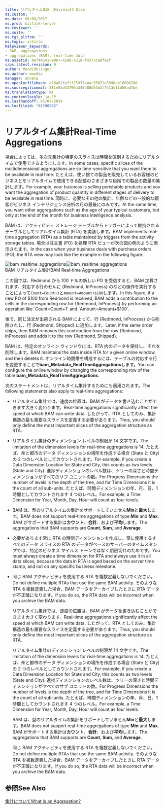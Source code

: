 ```yaml
---
title: リアルタイム集計 |Microsoft Docs
ms.custom: ''
ms.date: 06/08/2017
ms.prod: biztalk-server
ms.reviewer: ''
ms.suite: ''
ms.tgt_pltfrm: ''
ms.topic: article
helpviewer_keywords:
- BAM, aggregations
- aggregations [BAM], real-time data
ms.assetid: 0ef44641-e067-4108-b318-f4373ca8fa8f
caps.latest.revision: 9
author: MandiOhlinger
ms.author: mandia
manager: anneta
ms.openlocfilehash: d76a61fef1f25933e4ac35071e5890ab16606768
ms.sourcegitcommit: 381e83d43796a345488d54b3f7413e11d56ad7be
ms.translationtype: MT
ms.contentlocale: ja-JP
ms.lasthandoff: 05/07/2019
ms.locfileid: "65398282"
---
```

# <a name="real-time-aggregations"></a><span data-ttu-id="b060e-102">リアルタイム集計</span><span class="sxs-lookup"><span data-stu-id="b060e-102">Real-Time Aggregations</span></span>
<span data-ttu-id="b060e-103">場合によっては、多次元集計の特定のスライスは時間を区別するためにリアルタイムで使用できるようにします。</span><span class="sxs-lookup"><span data-stu-id="b060e-103">In some cases, specific slices of the multidimensional aggregations are so time-sensitive that you want them to be available in real time.</span></span> <span data-ttu-id="b060e-104">たとえば、使い捨ての製品を販売しているお客様のビジネスとをリアルタイムで使用できる配信のさまざまな段階での製品の数量の集計します。</span><span class="sxs-lookup"><span data-stu-id="b060e-104">For example, your business is selling perishable products and you want the aggregation of product quantity in different stages of delivery to be available in real time.</span></span> <span data-ttu-id="b060e-105">同時に、必要なその他の集計、年齢などの一般的な顧客がビジネス インテリジェンス分析の月の最後にのみです。</span><span class="sxs-lookup"><span data-stu-id="b060e-105">At the same time, you want other aggregations such as the age of your typical customers, but only at the end of the month for business intelligence analysis.</span></span>  
  
 <span data-ttu-id="b060e-106">BAM は、アクティビティ ストレージ テーブルからトリガーによって維持されるテーブルとしてリアルタイム集計 (RTA) を実装します。</span><span class="sxs-lookup"><span data-stu-id="b060e-106">BAM implements real-time aggregation (RTA) as a table maintained by triggers from the activity storage tables.</span></span> <span data-ttu-id="b060e-107">場合は注文書 (PO) を処理 RTA ビューが次の図の例のように表示されます。</span><span class="sxs-lookup"><span data-stu-id="b060e-107">In the case when your business deals with purchase orders (PO), the RTA view may look like the example in the following figure.</span></span>  
  
 <span data-ttu-id="b060e-108">![](../core/media/bam-realtime-aggregations.gif "bam_realtime_aggregations")</span><span class="sxs-lookup"><span data-stu-id="b060e-108">![](../core/media/bam-realtime-aggregations.gif "bam_realtime_aggregations")</span></span>  
<span data-ttu-id="b060e-109">BAM リアルタイム集計</span><span class="sxs-lookup"><span data-stu-id="b060e-109">BAM Real-time Aggregations</span></span>  
  
 <span data-ttu-id="b060e-110">この図では、Redmond から 100 ドルの新しい PO を受信すると、BAM 加算されます、対応する行のセルに {Redmond, InProcess} のなどの操作を実行することによって`Count=Count+1`と`Amount=Amount+$100`します。</span><span class="sxs-lookup"><span data-stu-id="b060e-110">In this figure, if a new PO of $100 from Redmond is received, BAM adds a contribution to the cells in the corresponding row for {Redmond, InProcess} by performing an operation like `Count=Count+1` and `Amount=Amount+$100`.</span></span>  
  
 <span data-ttu-id="b060e-111">後で、同じ注文が出荷される BAM によって、行 {Redmond, InProcess} から削除されし、行 {Redmond, Shipped} に追加します。</span><span class="sxs-lookup"><span data-stu-id="b060e-111">Later, if the same order ships, then BAM removes this contribution from the row {Redmond, InProcess} and adds it to the row {Redmond, Shipped}.</span></span>  
  
 <span data-ttu-id="b060e-112">BAM は、特定のオンライン ウィンドウには、RTA 内のデータを保持し、それを削除します。</span><span class="sxs-lookup"><span data-stu-id="b060e-112">BAM maintains the data inside RTA for a given online window, and then deletes it.</span></span> <span data-ttu-id="b060e-113">オンライン時間帯を構成するには、テーブルの対応する行を変更することで**bam_Metadata_RealTimeAggregations**します。</span><span class="sxs-lookup"><span data-stu-id="b060e-113">You can configure the online window by changing the corresponding row of the table **bam_Metadata_RealTimeAggregations**.</span></span>  
  
 <span data-ttu-id="b060e-114">次のステートメントは、リアルタイム集計するためにも適用されます。</span><span class="sxs-lookup"><span data-stu-id="b060e-114">The following statements also apply to real-time aggregations:</span></span>  
  
- <span data-ttu-id="b060e-115">リアルタイム集計では、速度の位置は、BAM がデータを書き込むことができます大きく変わります。</span><span class="sxs-lookup"><span data-stu-id="b060e-115">Real-time aggregations significantly affect the speed at which BAM can write data.</span></span> <span data-ttu-id="b060e-116">したがって、RTA としてのみ、集計構造の最も重要なスライスを定義する必要があります。</span><span class="sxs-lookup"><span data-stu-id="b060e-116">Thus, you should only define the most important slices of the aggregation structure as RTA.</span></span>  
  
- <span data-ttu-id="b060e-117">リアルタイム集計のディメンション レベルの制限が 14 文字です。</span><span class="sxs-lookup"><span data-stu-id="b060e-117">The limitation of the dimension levels for real-time aggregations is 14.</span></span> <span data-ttu-id="b060e-118">たとえば、州と都市のデータ ディメンションの場所を作成する場合 (State と City) の 2 つのレベルとしてカウントされます。</span><span class="sxs-lookup"><span data-stu-id="b060e-118">For example, if you create a Data Dimension Location for State and City, this counts as two levels (State and City).</span></span> <span data-ttu-id="b060e-119">進捗ディメンションのレベル数は、ツリーの深さと時間ディメンションがすべてのサブ ユニットの数。</span><span class="sxs-lookup"><span data-stu-id="b060e-119">For Progress Dimensions the number of levels is the depth of the tree, and for Time Dimensions it is the count of all sub-units.</span></span> <span data-ttu-id="b060e-120">たとえば、時間ディメンションの年、月、日、1 時間としてカウントされます 4 つのレベル。</span><span class="sxs-lookup"><span data-stu-id="b060e-120">For example, a Time Dimension for Year, Month, Day, Hour will count as four levels.</span></span>  
  
- <span data-ttu-id="b060e-121">BAM は、型のリアルタイムの集計をサポートしていません**Min**と**最大**します。</span><span class="sxs-lookup"><span data-stu-id="b060e-121">BAM does not support real-time aggregations of type **Min** and **Max**.</span></span> <span data-ttu-id="b060e-122">BAM がサポートする集計は**カウント**、**合計**、および**平均**します。</span><span class="sxs-lookup"><span data-stu-id="b060e-122">The aggregations that BAM supports are **Count**, **Sum**, and **Average**.</span></span>  
  
- <span data-ttu-id="b060e-123">必要があります常に RTA の時間ディメンションを作成し、常に使用するすべてのデータ スライスの RTA のデータがベースのサーバーのタイムスタンプでは、特定のビジネス マイルス トーンではなく期限切れのためです。</span><span class="sxs-lookup"><span data-stu-id="b060e-123">You must always create a time dimension for RTA and always use it in all data slices, because the data in RTA is aged based on the server time stamp, and not on any specific business milestone.</span></span>  
  
- <span data-ttu-id="b060e-124">同じ BAM アクティビティを使用する RTA を複数定義しないでください。</span><span class="sxs-lookup"><span data-stu-id="b060e-124">Do not define multiple RTAs that use the same BAM activity.</span></span> <span data-ttu-id="b060e-125">そのような RTA を複数定義した場合、BAM データをアーカイブしたときに RTA データが不正確になります。</span><span class="sxs-lookup"><span data-stu-id="b060e-125">If you do so, the RTA data will be incorrect when you archive the BAM data.</span></span>  
  
  <span data-ttu-id="b060e-126">リアルタイム集計では、速度の位置は、BAM がデータを書き込むことができます大きく変わります。</span><span class="sxs-lookup"><span data-stu-id="b060e-126">Real-time aggregations significantly affect the speed at which BAM can write data.</span></span> <span data-ttu-id="b060e-127">したがって、RTA としてのみ、集計構造の最も重要なスライスを定義する必要があります。</span><span class="sxs-lookup"><span data-stu-id="b060e-127">Thus, you should only define the most important slices of the aggregation structure as RTA.</span></span>  
  
  <span data-ttu-id="b060e-128">リアルタイム集計のディメンション レベルの制限が 14 文字です。</span><span class="sxs-lookup"><span data-stu-id="b060e-128">The limitation of the dimension levels for real-time aggregations is 14.</span></span> <span data-ttu-id="b060e-129">たとえば、州と都市のデータ ディメンションの場所を作成する場合 (State と City) の 2 つのレベルとしてカウントされます。</span><span class="sxs-lookup"><span data-stu-id="b060e-129">For example, if you create a Data Dimension Location for State and City, this counts as two levels (State and City).</span></span> <span data-ttu-id="b060e-130">進捗ディメンションのレベル数は、ツリーの深さと時間ディメンションがすべてのサブ ユニットの数。</span><span class="sxs-lookup"><span data-stu-id="b060e-130">For Progress Dimensions the number of levels is the depth of the tree, and for Time Dimensions it is the count of all sub-units.</span></span> <span data-ttu-id="b060e-131">たとえば、時間ディメンションの年、月、日、1 時間としてカウントされます 4 つのレベル。</span><span class="sxs-lookup"><span data-stu-id="b060e-131">For example, a Time Dimension for Year, Month, Day, Hour will count as four levels.</span></span>  
  
  <span data-ttu-id="b060e-132">BAM は、型のリアルタイムの集計をサポートしていません**Min**と**最大**します。</span><span class="sxs-lookup"><span data-stu-id="b060e-132">BAM does not support real-time aggregations of type **Min** and **Max**.</span></span> <span data-ttu-id="b060e-133">BAM がサポートする集計は**カウント**、**合計**、および**平均**します。</span><span class="sxs-lookup"><span data-stu-id="b060e-133">The aggregations that BAM supports are **Count**, **Sum**, and **Average**.</span></span>  
  
  <span data-ttu-id="b060e-134">同じ BAM アクティビティを使用する RTA を複数定義しないでください。</span><span class="sxs-lookup"><span data-stu-id="b060e-134">Do not define multiple RTAs that use the same BAM activity.</span></span> <span data-ttu-id="b060e-135">そのような RTA を複数定義した場合、BAM データをアーカイブしたときに RTA データが不正確になります。</span><span class="sxs-lookup"><span data-stu-id="b060e-135">If you do so, the RTA data will be incorrect when you archive the BAM data.</span></span>  
  
## <a name="see-also"></a><span data-ttu-id="b060e-136">参照</span><span class="sxs-lookup"><span data-stu-id="b060e-136">See Also</span></span>  
 [<span data-ttu-id="b060e-137">集計について</span><span class="sxs-lookup"><span data-stu-id="b060e-137">What Is an Aggregation?</span></span>](../core/what-is-an-aggregation.md)